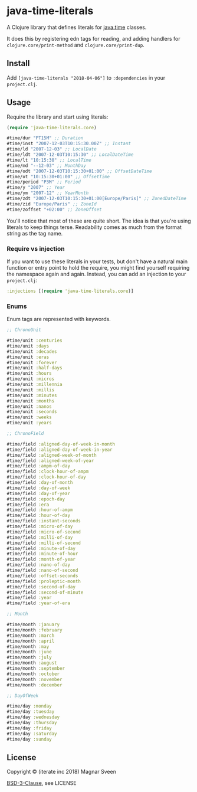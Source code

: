 # java-time-literals

A Clojure library that defines literals for
[java.time](https://docs.oracle.com/javase/8/docs/api/java/time/package-summary.html)
classes.

It does this by registering edn tags for reading, and adding handlers for
`clojure.core/print-method` and `clojure.core/print-dup`.

## Install

Add `[java-time-literals "2018-04-06"]` to `:dependencies` in your `project.clj`.

## Usage

Require the library and start using literals:

```clj
(require 'java-time-literals.core)

#time/dur "PT15M" ;; Duration
#time/inst "2007-12-03T10:15:30.00Z" ;; Instant
#time/ld "2007-12-03" ;; LocalDate
#time/ldt "2007-12-03T10:15:30" ;; LocalDateTime
#time/lt "10:15:30" ;; LocalTime
#time/md "--12-03" ;; MonthDay
#time/odt "2007-12-03T10:15:30+01:00" ;; OffsetDateTime
#time/ot "10:15:30+01:00" ;; OffsetTime
#time/period "P3M" ;; Period
#time/y "2007" ;; Year
#time/ym "2007-12" ;; YearMonth
#time/zdt "2007-12-03T10:15:30+01:00[Europe/Paris]" ;; ZonedDateTime
#time/zid "Europe/Paris" ;; ZoneId
#time/zoffset "+02:00" ;; ZoneOffset
```

You'll notice that most of these are quite short. The idea is that you're using
literals to keep things terse. Readability comes as much from the format string
as the tag name.

### Require vs injection

If you want to use these literals in your tests, but don't have a natural main
function or entry point to hold the require, you might find yourself requiring
the namespace again and again. Instead, you can add an injection to your
`project.clj`:

```clj
:injections [(require 'java-time-literals.core)]
```

### Enums

Enum tags are represented with keywords.

```clj
;; ChronoUnit

#time/unit :centuries
#time/unit :days
#time/unit :decades
#time/unit :eras
#time/unit :forever
#time/unit :half-days
#time/unit :hours
#time/unit :micros
#time/unit :millennia
#time/unit :millis
#time/unit :minutes
#time/unit :months
#time/unit :nanos
#time/unit :seconds
#time/unit :weeks
#time/unit :years

;; ChronoField

#time/field :aligned-day-of-week-in-month
#time/field :aligned-day-of-week-in-year
#time/field :aligned-week-of-month
#time/field :aligned-week-of-year
#time/field :ampm-of-day
#time/field :clock-hour-of-ampm
#time/field :clock-hour-of-day
#time/field :day-of-month
#time/field :day-of-week
#time/field :day-of-year
#time/field :epoch-day
#time/field :era
#time/field :hour-of-ampm
#time/field :hour-of-day
#time/field :instant-seconds
#time/field :micro-of-day
#time/field :micro-of-second
#time/field :milli-of-day
#time/field :milli-of-second
#time/field :minute-of-day
#time/field :minute-of-hour
#time/field :month-of-year
#time/field :nano-of-day
#time/field :nano-of-second
#time/field :offset-seconds
#time/field :proleptic-month
#time/field :second-of-day
#time/field :second-of-minute
#time/field :year
#time/field :year-of-era

;; Month

#time/month :january
#time/month :february
#time/month :march
#time/month :april
#time/month :may
#time/month :june
#time/month :july
#time/month :august
#time/month :september
#time/month :october
#time/month :november
#time/month :december

;; DayOfWeek

#time/day :monday
#time/day :tuesday
#time/day :wednesday
#time/day :thursday
#time/day :friday
#time/day :saturday
#time/day :sunday
```

## License

Copyright © (iterate inc 2018) Magnar Sveen

[BSD-3-Clause](http://opensource.org/licenses/BSD-3-Clause), see LICENSE
